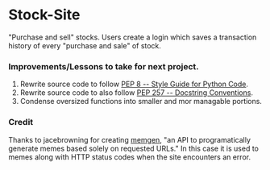 # Stock-Site
"Purchase and sell" stocks. Users create a login which saves a transaction history of every "purchase and sale" of stock.

### Improvements/Lessons to take for next project.
1. Rewrite source code to follow [PEP 8 -- Style Guide for Python Code](https://www.python.org/dev/peps/pep-0008/).
2. Rewrite source code to also follow [PEP 257 -- Docstring Conventions](https://www.python.org/dev/peps/pep-0257/).
3. Condense oversized functions into smaller and mor managable portions.

### Credit
Thanks to jacebrowning for creating [memgen](https://github.com/jacebrowning/memegen#special-characters), "an API to programatically generate memes based solely on requested URLs."
In this case it is used to memes along with HTTP status codes when the site encounters an error.
